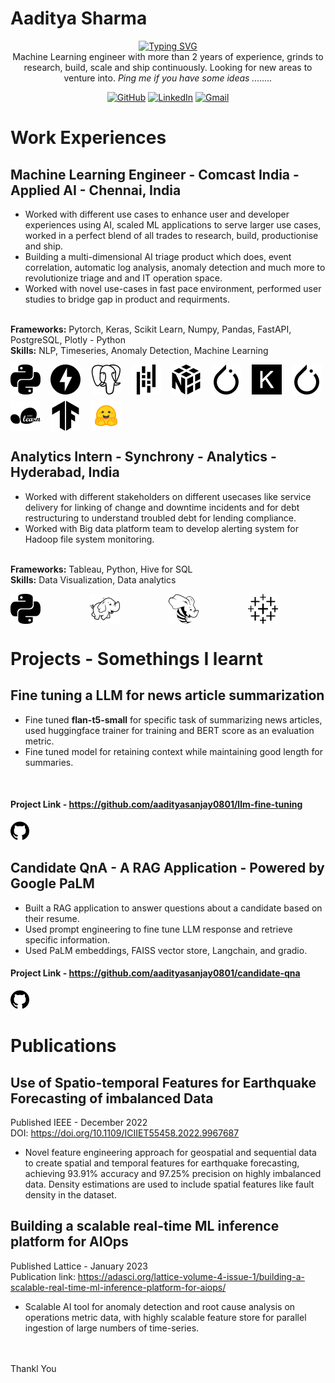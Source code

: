 
# Aaditya Sharma
<p align = 'center'>
<a href="https://git.io/typing-svg"><img src="https://readme-typing-svg.demolab.com?font=Fira+Code&duration=5500&pause=1500&color=3FAE18&background=010A06B0&center=true&vCenter=true&random=false&width=435&lines=I+am+a+Data+Scientist;I+am+a+Software+Engineer;I+am+a++Machine+Learning+Engineer" alt="Typing SVG" /></a>
<br>
 Machine Learning engineer with more than 2 years of experience, grinds to research, build, scale and ship continuously.
 Looking for new areas to venture into. 
 <i>Ping me if you have some ideas ........ </i>
 <!-- ## Connect with me -->
<div align="center">
	<!-- <a href="http://nomaniqbal.epizy.com/" target="_blank"><img src="https://img.icons8.com/bubbles/50/000000/web.png" title="WebSite" alt="WebSite"/></a> -->
	<a href="https://github.com/aadityasanjay0801" target="_blank"><img src="https://img.icons8.com/bubbles/50/000000/github.png" title="Github Profile" alt="GitHub"/></a>
	<a href="https://www.linkedin.com/in/aadityashar/" target="_blank"><img src="https://img.icons8.com/bubbles/50/000000/linkedin.png" title="Linkedin Profile" alt="LinkedIn"/></a>
	<!-- <a href="https://www.facebook.com/thenomaniqbal/" target="_blank"><img src="https://img.icons8.com/bubbles/50/000000/facebook-new.png" title="Facebook Profile" alt="Facebook"/></a> -->
	<!-- <a href="https://www.instagram.com/thenomaniqbal/" target="_blank"><img src="https://img.icons8.com/bubbles/50/000000/instagram.png" title="Instagram Profile" alt="Instagram"/></a> -->
	<a href="mailto:aadityasanjay08@gmail.com" target="_blank"><img src="https://img.icons8.com/bubbles/50/000000/gmail.png" title="Email Me:" alt="Gmail"/></a>
</div>

# Work Experiences


## Machine Learning Engineer - Comcast India - Applied AI - Chennai, India 


- Worked with different use cases to enhance user and developer experiences using AI, scaled ML applications to serve larger use cases, worked in a perfect blend of all trades to research, build, productionise and ship.
- Building a multi-dimensional AI triage product which does, event correlation, automatic log analysis, anomaly detection and much more to revolutionize triage and and IT operation space.
- Worked with novel use-cases in fast pace environment, performed user studies to bridge gap in product and requirments.
<br>
<b>Frameworks:</b> Pytorch, Keras, Scikit Learn, Numpy, Pandas, FastAPI, PostgreSQL, Plotly - Python
<br>
<b>Skills:</b> NLP, Timeseries, Anomaly Detection, Machine Learning

<p>
	<div style="display: grid; grid-template-columns: repeat(auto-fit, minmax(48px, 1fr)); gap: 10px;">
  <img src="icons/python.svg" width="48" height="48" alt="Icon 2 description">
  <img src="icons/fastapi.svg" width="48" height="48" alt="Icon 2 description">
  <img src="icons/postgresql.svg" width="48" height="48" alt="Icon 2 description">
  <img src="icons/pandas.svg" width="48" height="48" alt="Icon 2 description">
  <img src="icons/numpy.svg" width="48" height="48" alt="Icon 2 description">
  <img src="icons/pytorch.svg" width="48" height="48" alt="Icon 1 description">
  <img src="icons/keras.svg" width="48" height="48" alt="Icon 2 description">
  <img src="icons/pytorch.svg" width="48" height="48" alt="Icon 2 description">
  <img src="icons/scikitlearn.svg" width="48" height="48" alt="Icon 2 description">
  <img src="icons/tensorflow.svg" width="48" height="48" alt="Icon 2 description">
  <img src="icons/hf-logo.svg" width="48" height="48" alt="Icon 2 description">

  </div>
</p>


## Analytics Intern -  Synchrony - Analytics - Hyderabad, India

- Worked with different stakeholders on different usecases like service delivery for linking of change and downtime incidents and for debt restructuring to understand troubled debt for lending compliance.
- Worked with Big data platform team to develop alerting system for Hadoop file system monitoring.
<br>
<b>Frameworks:</b> Tableau, Python, Hive for SQL
<br>
<b>Skills:</b> Data Visualization, Data analytics

<p>
	<div style="display: grid; grid-template-columns: repeat(auto-fit, minmax(48px, 1fr)); gap: 2px;">
  <img src="icons/python.svg" width="48" height="48" alt="Icon 2 description">
  <img src="icons/apachehadoop.svg" width="48" height="48" alt="Icon 2 description">
  <img src="icons/apachehive.svg" width="48" height="48" alt="Icon 2 description">
  <img src="icons/tableau.svg" width="48" height="48" alt="Icon 2 description">
  </div>       
</p>


# Projects - Somethings I learnt 
## Fine tuning a LLM for news article summarization
- Fine tuned <b>flan-t5-small</b> for specific task of summarizing news articles, used huggingface trainer for training and BERT score as an evaluation metric. 
- Fine tuned model for retaining context while maintaining good length for summaries.
<br>

#### Project Link - https://github.com/aadityasanjay0801/llm-fine-tuning
<img src="icons/github.svg" width="30" height="30" alt="Icon 2 description"> 


## Candidate QnA - A RAG Application - Powered by Google PaLM
- Built a RAG application to answer questions about a candidate based on their resume.
- Used prompt engineering to fine tune LLM response and retrieve specific information.
- Used PaLM embeddings, FAISS vector store, Langchain, and gradio.

#### Project Link - https://github.com/aadityasanjay0801/candidate-qna   
<img src="icons/github.svg" width="30" height="30" alt="Icon 2 description"> 

# Publications

## Use of Spatio-temporal Features for Earthquake Forecasting of imbalanced Data
Published IEEE - December 2022 <br>
DOI: https://doi.org/10.1109/ICIIET55458.2022.9967687
- Novel feature engineering approach for geospatial and sequential data to create spatial and temporal features for
earthquake forecasting, achieving 93.91% accuracy and 97.25% precision on highly imbalanced data. Density
estimations are used to include spatial features like fault density in the dataset.

## Building a scalable real-time ML inference platform for AIOps
Published Lattice - January 2023 <br>
Publication link: https://adasci.org/lattice-volume-4-issue-1/building-a-scalable-real-time-ml-inference-platform-for-aiops/
- Scalable AI tool for anomaly detection and root cause analysis on operations metric data, with highly scalable
feature store for parallel ingestion of large numbers of time-series.


<br><br>
Thankl You



